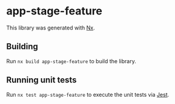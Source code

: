 # app-stage-feature

This library was generated with [Nx](https://nx.dev).

## Building

Run `nx build app-stage-feature` to build the library.

## Running unit tests

Run `nx test app-stage-feature` to execute the unit tests via [Jest](https://jestjs.io).
